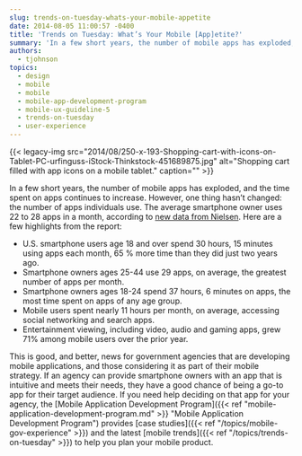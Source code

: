 ```yaml
---
slug: trends-on-tuesday-whats-your-mobile-appetite
date: 2014-08-05 11:00:57 -0400
title: 'Trends on Tuesday: What’s Your Mobile [App]etite?'
summary: 'In a few short years, the number of mobile apps has exploded, and the time spent on apps continues to increase. However, one thing hasn&#8217;t changed: the number of apps individuals use. The average smartphone owner uses 22 to 28 apps in a month, according to new data from Nielsen. Here are a few highlights'
authors:
  - tjohnson
topics:
  - design
  - mobile
  - mobile
  - mobile-app-development-program
  - mobile-ux-guideline-5
  - trends-on-tuesday
  - user-experience
---
```


{{< legacy-img src="2014/08/250-x-193-Shopping-cart-with-icons-on-Tablet-PC-urfinguss-iStock-Thinkstock-451689875.jpg" alt="Shopping cart filled with app icons on a mobile tablet." caption="" >}} 

In a few short years, the number of mobile apps has exploded, and the time spent on apps continues to increase. However, one thing hasn&#8217;t changed: the number of apps individuals use. The average smartphone owner uses 22 to 28 apps in a month, according to [new data from Nielsen](http://www.nielsen.com/us/en/insights/news/2014/smartphones-so-many-apps--so-much-time.html "new data from Nielsen"). Here are a few highlights from the report:

  * U.S. smartphone users age 18 and over spend 30 hours, 15 minutes using apps each month, 65 % more time than they did just two years ago.
  * Smartphone owners ages 25-44 use 29 apps, on average, the greatest number of apps per month.
  * Smartphone owners ages 18-24 spend 37 hours, 6 minutes on apps, the most time spent on apps of any age group.
  * Mobile users spent nearly 11 hours per month, on average, accessing social networking and search apps.
  * Entertainment viewing, including video, audio and gaming apps, grew 71% among mobile users over the prior year.

This is good, and better, news for government agencies that are developing mobile applications, and those considering it as part of their mobile strategy. If an agency can provide smartphone owners with an app that is intuitive and meets their needs, they have a good chance of being a go-to app for their target audience. If you need help deciding on that app for your agency, the [Mobile Application Development Program]({{< ref "mobile-application-development-program.md" >}} "Mobile Application Development Program") provides [case studies]({{< ref "/topics/mobile-gov-experience" >}}) and the latest [mobile trends]({{< ref "/topics/trends-on-tuesday" >}}) to help you plan your mobile product.